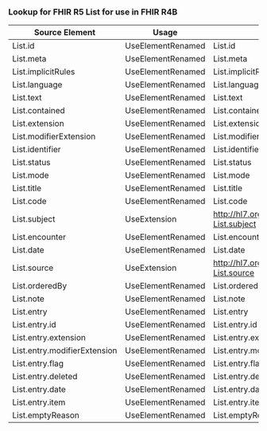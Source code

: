 ### Lookup for FHIR R5 List for use in FHIR R4B

| Source Element | Usage | Target |
| -------------- | ----- | ------ |
| List.id | UseElementRenamed | List.id |
| List.meta | UseElementRenamed | List.meta |
| List.implicitRules | UseElementRenamed | List.implicitRules |
| List.language | UseElementRenamed | List.language |
| List.text | UseElementRenamed | List.text |
| List.contained | UseElementRenamed | List.contained |
| List.extension | UseElementRenamed | List.extension |
| List.modifierExtension | UseElementRenamed | List.modifierExtension |
| List.identifier | UseElementRenamed | List.identifier |
| List.status | UseElementRenamed | List.status |
| List.mode | UseElementRenamed | List.mode |
| List.title | UseElementRenamed | List.title |
| List.code | UseElementRenamed | List.code |
| List.subject | UseExtension | http://hl7.org/fhir/5.0/StructureDefinition/extension-List.subject |
| List.encounter | UseElementRenamed | List.encounter |
| List.date | UseElementRenamed | List.date |
| List.source | UseExtension | http://hl7.org/fhir/5.0/StructureDefinition/extension-List.source |
| List.orderedBy | UseElementRenamed | List.orderedBy |
| List.note | UseElementRenamed | List.note |
| List.entry | UseElementRenamed | List.entry |
| List.entry.id | UseElementRenamed | List.entry.id |
| List.entry.extension | UseElementRenamed | List.entry.extension |
| List.entry.modifierExtension | UseElementRenamed | List.entry.modifierExtension |
| List.entry.flag | UseElementRenamed | List.entry.flag |
| List.entry.deleted | UseElementRenamed | List.entry.deleted |
| List.entry.date | UseElementRenamed | List.entry.date |
| List.entry.item | UseElementRenamed | List.entry.item |
| List.emptyReason | UseElementRenamed | List.emptyReason |
